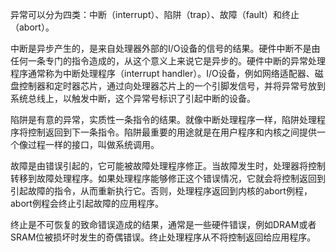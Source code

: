 异常可以分为四类：中断（interrupt）、陷阱（trap）、故障（fault）和终止（abort）。

中断是异步产生的，是来自处理器外部的I/O设备的信号的结果。硬件中断不是由任何一条专门的指令造成的，从这个意义上来说它是异步的。硬件中断的异常处理程序通常称为中断处理程序（interrupt handler）。I/O设备，例如网络适配器、磁盘控制器和定时器芯片，通过向处理器芯片上的一个引脚发信号，并将异常号放到系统总线上，以触发中断，这个异常号标识了引起中断的设备。

陷阱是有意的异常，实质性一条指令的结果。就像中断处理程序一样，陷阱处理程序将控制返回到下一条指令。陷阱最重要的用途就是在用户程序和内核之间提供一个像过程一样的接口，叫做系统调用。

故障是由错误引起的，它可能被故障处理程序修正。当故障发生时，处理器将控制转移到故障处理程序。如果处理程序能够修正这个错误情况，它就会将控制返回到引起故障的指令，从而重新执行它。否则，处理程序返回到内核的abort例程，abort例程会终止引起故障的应用程序。

终止是不可恢复的致命错误造成的结果，通常是一些硬件错误，例如DRAM或者SRAM位被损坏时发生的奇偶错误。终止处理程序从不将控制返回给应用程序。

